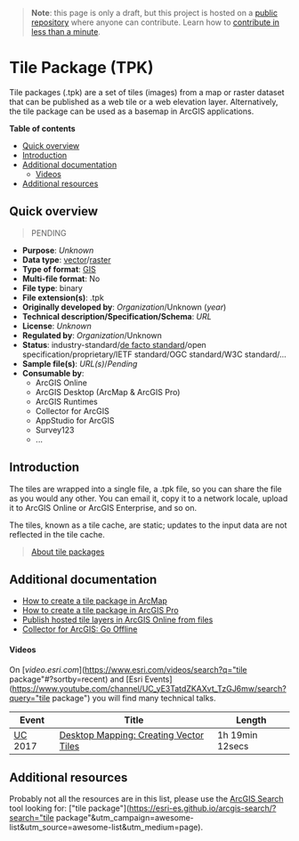 > **Note**: this page is only a draft, but this project is hosted on a [public repository](https://github.com/hhkaos/awesome-arcgis) where anyone can contribute. Learn how to [contribute in less than a minute](https://github.com/hhkaos/awesome-arcgis/blob/master/CONTRIBUTING.md#contributions).

# Tile Package (TPK)

Tile packages (.tpk) are a set of tiles (images) from a map or raster dataset that can be published as a web tile or a web elevation layer. Alternatively, the tile package can be used as a basemap in ArcGIS applications.

<!-- START doctoc generated TOC please keep comment here to allow auto update -->
<!-- DON'T EDIT THIS SECTION, INSTEAD RE-RUN doctoc TO UPDATE -->
**Table of contents**

- [Quick overview](#quick-overview)
- [Introduction](#introduction)
- [Additional documentation](#additional-documentation)
    - [Videos](#videos)
- [Additional resources](#additional-resources)

<!-- END doctoc generated TOC please keep comment here to allow auto update -->

## Quick overview

> PENDING

* **Purpose**: *Unknown*
* **Data type**: [vector](../../../data-types/vector/README.md)/[raster](../../../data-types/raster/README.md)
* **Type of format**: [GIS](../../../data-types/vector/gis/README.md)
* **Multi-file format**: No
* **File type**: binary
* **File extension(s)**: .tpk
* **Originally developed by**: *Organization*/Unknown (*year*)
* **Technical description/Specification/Schema**: *URL*
* **License**: *Unknown*
* **Regulated by**: *Organization*/Unknown
* **Status**: industry-standard/[de facto standard](https://en.wikipedia.org/wiki/De_facto_standard)/open specification/proprietary/IETF standard/OGC standard/W3C standard/...
* **Sample file(s)**: *URL(s)*/*Pending*
* **Consumable by**:
    * ArcGIS Online
    * ArcGIS Desktop (ArcMap & ArcGIS Pro)
    * ArcGIS Runtimes
    * Collector for ArcGIS
    * AppStudio for ArcGIS
    * Survey123
    * ...

## Introduction

The tiles are wrapped into a single file, a .tpk file, so you can share the file as you would any other. You can email it, copy it to a network locale, upload it to ArcGIS Online or ArcGIS Enterprise, and so on.

The tiles, known as a tile cache, are static; updates to the input data are not reflected in the tile cache.

> [About tile packages](http://desktop.arcgis.com/en/arcmap/latest/map/working-with-arcmap/about-tile-packages.htm)

## Additional documentation

* [How to create a tile package in ArcMap](http://desktop.arcgis.com/en/arcmap/latest/map/working-with-arcmap/how-to-create-a-tile-package.htm)
* [How to create a tile package in ArcGIS Pro](http://pro.arcgis.com/en/pro-app/help/sharing/overview/tile-package.htm)
* [Publish hosted tile layers in ArcGIS Online from files](https://doc.arcgis.com/en/arcgis-online/manage-data/publish-tiles.htm)
* [Collector for ArcGIS: Go Offline](https://doc.arcgis.com/en/collector/ios/collect-data/offline-use.htm)

#### Videos

On [*video.esri.com*](https://www.esri.com/videos/search?q="tile package"#?sortby=recent) and [Esri Events](https://www.youtube.com/channel/UC_yE3TatdZKAXvt_TzGJ6mw/search?query="tile package") you will find many technical talks.

|Event|Title|Length|
|---|---|---|
|[UC](http://www.esri.com/about/events/uc) 2017|[Desktop Mapping: Creating Vector Tiles](https://www.youtube.com/watch?v=dqKsEos1iSw)| 1h 19min 12secs|

## Additional resources

Probably not all the resources are in this list, please use the [ArcGIS Search](https://esri-es.github.io/arcgis-search/) tool looking for: ["tile package"](https://esri-es.github.io/arcgis-search/?search="tile package"&utm_campaign=awesome-list&utm_source=awesome-list&utm_medium=page).
